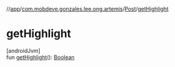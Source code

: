 //[app](../../../index.md)/[com.mobdeve.gonzales.lee.ong.artemis](../index.md)/[Post](index.md)/[getHighlight](get-highlight.md)

# getHighlight

[androidJvm]\
fun [getHighlight](get-highlight.md)(): [Boolean](https://kotlinlang.org/api/latest/jvm/stdlib/kotlin/-boolean/index.html)
